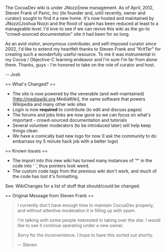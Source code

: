 The CocoaDev wiki is under JNozzi|new management. As of April, 2012, Steven Frank of Panic, Inc (its founder and, until recently, owner and curator) sought to find it a new home. It's now hosted and maintained by JNozzi|Joshua Nozzi and the flood of spam has been reduced at least to a manageable level. I'd love to see if we can revive this wiki as the go-to "crowd-sourced documentation" site it had been for so long.

As an avid visitor, anonymous contributer, and self-imposed curator since 2002, I'd like to extend my heartfelt thanks to Steven Frank and "KritTer" for creating such a wonderfully useful resource. To me it was instrumental in my Cocoa / Objective-C learning endeavor and I'm sure I'm far from alone there. Thanks, guys - I'm honored to take on the role of curator and host.

-- Josh

== What's Changed? ==

* The site is now powered by the venerable (and well-maintained) [http://mediawiki.org MediaWiki], the same software that powers Wikipedia and many other wiki sites
* Login is now **required** to contribute (to edit and discuss pages)
* The forums and jobs links are now gone so we can focus on what's important - crowd-sourced documentation and tutorials
* Several volunteer moderators (to be introduced later) will help keep things clean
* We have a comically bad new logo for now (I ask the community to do embarrass my 5 minute hack job with a better logo)

== Known Issues ==

* The import into this new wiki has turned many instances of '*' in the code into ' ', thus pointers look weird.
* The custom code tags from the previous wiki don't work, and much of the code has lost it's formatting.

See: WikiChanges for a list of stuff that should/could be changed.


== Original Message from Steven Frank ==

<blockquote>
I currently don't have enough time to maintain CocoaDev properly, and without attentive moderation it is filling up with spam.

I'm talking with some people interested in taking over the site. I would like to see it continue operating under a new owner.

Sorry for the inconvenience. I hope to have this sorted out shortly.

-- Steven
</blockquote>
